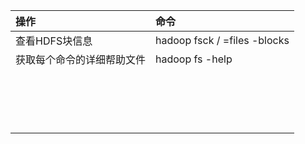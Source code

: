 | 操作            | 命令                           |
| :------------ | :--------------------------- |
| 查看HDFS块信息     | hadoop fsck / =files -blocks |
| 获取每个命令的详细帮助文件 | hadoop fs -help              |
|               |                              |
|               |                              |
|               |                              |
|               |                              |
|               |                              |
|               |                              |
|               |                              |
|               |                              |
|               |                              |
|               |                              |
|               |                              |
|               |                              |
|               |                              |
|               |                              |
|               |                              |
|               |                              |
|               |                              |

